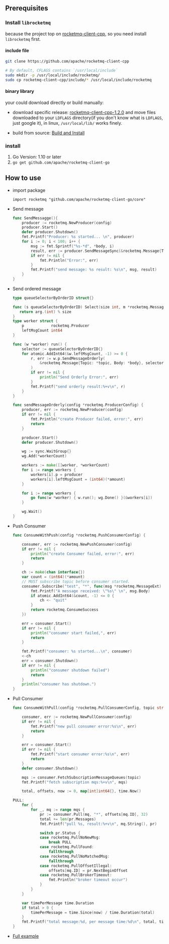 ## Prerequisites

### Install `librocketmq`
because the project top on [rocketmq-client-cpp](https://github.com/apache/rocketmq-client-cpp), so you need install 
`librocketmq` first.

#### include file
```bash
git clone https://github.com/apache/rocketmq-client-cpp

# By default, CFLAGS contains `/usr/local/include`
sudo mkdir -p /usr/local/include/rocketmq/
sudo cp rocketmq-client-cpp/include/* /usr/local/include/rocketmq
```

#### binary library
your could download directly or build manually:

- download specific release: [rocketmq-client-cpp-1.2.0](http://opensource-rocketmq-client-us.oss-us-west-1.aliyuncs.com/cpp-client/libindex.log)
 and move files downloaded to your `LDFLAGS` directory(if you don't know what is `LDFLAGS`, just google it), in linux, `/usr/local/lib/` works finely.
 
- build from source: [Build and Install](https://github.com/apache/rocketmq-client-cpp/tree/master#build-and-install)

### install
1. Go Version: 1.10 or later
2. `go get github.com/apache/rocketmq-client-go`

## How to use

- import package
    ```
    import rocketmq "github.com/apache/rocketmq-client-go/core"
    ```
- Send message
    ```go
    func SendMessagge(){
        producer := rocketmq.NewProducer(config)
        producer.Start()
        defer producer.Shutdown()
        fmt.Printf("Producer: %s started... \n", producer)
	    for i := 0; i < 100; i++ {
		    msg := fmt.Sprintf("%s-*d", *body, i)
            result, err := producer.SendMessageSync(&rocketmq.Message{Topic: "test", Body: msg})
            if err != nil {
                fmt.Println("Error:", err)
            }
		    fmt.Printf("send message: %s result: %s\n", msg, result)
        }
    }
    ```
- Send ordered message
    ```go
    type queueSelectorByOrderID struct{}

    func (s queueSelectorByOrderID) Select(size int, m *rocketmq.Message, arg interface{}) int{
       return arg.(int) % size
    }
    type worker struct {
	    p            rocketmq.Producer
	    leftMsgCount int64
    }

    func (w *worker) run() {
	    selector := queueSelectorByOrderID{}
	    for atomic.AddInt64(&w.leftMsgCount, -1) >= 0 {
		    r, err := w.p.SendMessageOrderly(
			    &rocketmq.Message{Topic: *topic, Body: *body}, selector, 7 /*orderID*/, 3,
		    )
		    if err != nil {
			    println("Send Orderly Error:", err)
		    }
		    fmt.Printf("send orderly result:%+v\n", r)
	    }
    }

    func sendMessageOrderly(config *rocketmq.ProducerConfig) {
	    producer, err := rocketmq.NewProducer(config)
	    if err != nil {
		    fmt.Println("create Producer failed, error:", err)
		    return
        }

	    producer.Start()
	    defer producer.Shutdown()

	    wg := sync.WaitGroup{}
	    wg.Add(*workerCount)

	    workers := make([]worker, *workerCount)
	    for i := range workers {
		    workers[i].p = producer
		    workers[i].leftMsgCount = (int64)(*amount)
	    }

	    for i := range workers {
		    go func(w *worker) { w.run(); wg.Done() }(&workers[i])
	    }

	    wg.Wait()
    }
    ```
- Push Consumer
    ```go
    func ConsumeWithPush(config *rocketmq.PushConsumerConfig) {

	    consumer, err := rocketmq.NewPushConsumer(config)
	    if err != nil {
		    println("create Consumer failed, error:", err)
		    return
	    }

	    ch := make(chan interface{})
	    var count = (int64)(*amount)
	    // MUST subscribe topic before consumer started.
	    consumer.Subscribe("test", "*", func(msg *rocketmq.MessageExt) rocketmq.ConsumeStatus {
		    fmt.Printf("A message received: \"%s\" \n", msg.Body)
		    if atomic.AddInt64(&count, -1) <= 0 {
			    ch <- "quit"
		    }
		    return rocketmq.ConsumeSuccess
	    })

	    err = consumer.Start()
	    if err != nil {
		    println("consumer start failed,", err)
		    return
	    }

	    fmt.Printf("consumer: %s started...\n", consumer)
	    <-ch
	    err = consumer.Shutdown()
	    if err != nil {
		    println("consumer shutdown failed")
		    return
	    }
	    println("consumer has shutdown.")
    }
    ```
- Pull Consumer
    ```go
    func ConsumeWithPull(config *rocketmq.PullConsumerConfig, topic string) {

	    consumer, err := rocketmq.NewPullConsumer(config)
	    if err != nil {
		    fmt.Printf("new pull consumer error:%s\n", err)
		    return
	    }

	    err = consumer.Start()
	    if err != nil {
		    fmt.Printf("start consumer error:%s\n", err)
		    return
	    }
	    defer consumer.Shutdown()

	    mqs := consumer.FetchSubscriptionMessageQueues(topic)
	    fmt.Printf("fetch subscription mqs:%+v\n", mqs)

	    total, offsets, now := 0, map[int]int64{}, time.Now()

    PULL:
	    for {
		    for _, mq := range mqs {
			    pr := consumer.Pull(mq, "*", offsets[mq.ID], 32)
			    total += len(pr.Messages)
			    fmt.Printf("pull %s, result:%+v\n", mq.String(), pr)

			    switch pr.Status {
			    case rocketmq.PullNoNewMsg:
				    break PULL
			    case rocketmq.PullFound:
				    fallthrough
			    case rocketmq.PullNoMatchedMsg:
				    fallthrough
			    case rocketmq.PullOffsetIllegal:
				    offsets[mq.ID] = pr.NextBeginOffset
			    case rocketmq.PullBrokerTimeout:
				    fmt.Println("broker timeout occur")
			    }
		    }
	    }

	    var timePerMessage time.Duration
	    if total > 0 {
		    timePerMessage = time.Since(now) / time.Duration(total)
	    }
	    fmt.Printf("total message:%d, per message time:%d\n", total, timePerMessage)
    }
    ```
- [Full example](../examples)